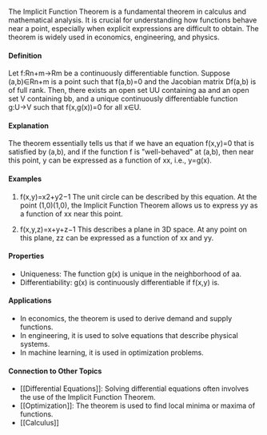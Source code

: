 The Implicit Function Theorem is a fundamental theorem in calculus and mathematical analysis. It is crucial for understanding how functions behave near a point, especially when explicit expressions are difficult to obtain. The theorem is widely used in economics, engineering, and physics.

#### Definition

Let f:Rn+m→Rm be a continuously differentiable function. Suppose (a,b)∈Rn+m is a point such that f(a,b)=0 and the Jacobian matrix Df(a,b) is of full rank. Then, there exists an open set UU containing aa and an open set V containing bb, and a unique continuously differentiable function g:U→V such that f(x,g(x))=0 for all x∈U.

#### Explanation

The theorem essentially tells us that if we have an equation f(x,y)=0 that is satisfied by (a,b), and if the function f is "well-behaved" at (a,b), then near this point, y can be expressed as a function of xx, i.e., y=g(x).

#### Examples

1. f(x,y)=x2+y2−1 
    The unit circle can be described by this equation. At the point (1,0)(1,0), the Implicit Function Theorem allows us to express yy as a function of xx near this point.
    
2. f(x,y,z)=x+y+z−1
    This describes a plane in 3D space. At any point on this plane, zz can be expressed as a function of xx and yy.
    

#### Properties

- Uniqueness: The function g(x) is unique in the neighborhood of aa.
- Differentiability: g(x) is continuously differentiable if f(x,y) is.

#### Applications

- In economics, the theorem is used to derive demand and supply functions.
- In engineering, it is used to solve equations that describe physical systems.
- In machine learning, it is used in optimization problems.

#### Connection to Other Topics

- [[Differential Equations]]: Solving differential equations often involves the use of the Implicit Function Theorem.
- [[Optimization]]: The theorem is used to find local minima or maxima of functions.
- [[Calculus]]